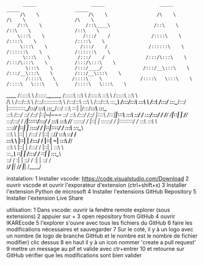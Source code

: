           _____                    _____                    _____                    _____                    _____          
         /\    \                  /\    \                  /\    \                  /\    \                  /\    \         
        /::\    \                /::\____\                /::\    \                /::\    \                /::\    \        
        \:::\    \              /:::/    /               /::::\    \              /::::\    \              /::::\    \       
         \:::\    \            /:::/    /               /::::::\    \            /::::::\    \            /::::::\    \      
          \:::\    \          /:::/    /               /:::/\:::\    \          /:::/\:::\    \          /:::/\:::\    \     
           \:::\    \        /:::/____/               /:::/__\:::\    \        /:::/__\:::\    \        /:::/__\:::\    \    
           /::::\    \      /::::\    \              /::::\   \:::\    \      /::::\   \:::\    \      /::::\   \:::\    \   
  ____    /::::::\    \    /::::::\____\________    /::::::\   \:::\    \    /::::::\   \:::\    \    /::::::\   \:::\    \  
 /\   \  /:::/\:::\    \  /:::/\:::::::::::\    \  /:::/\:::\   \:::\    \  /:::/\:::\   \:::\____\  /:::/\:::\   \:::\    \ 
/::\   \/:::/  \:::\____\/:::/  |:::::::::::\____\/:::/  \:::\   \:::\____\/:::/  \:::\   \:::|    |/:::/__\:::\   \:::\____\
\:::\  /:::/    \::/    /\::/   |::|~~~|~~~~~     \::/    \:::\  /:::/    /\::/   |::::\  /:::|____|\:::\   \:::\   \::/    /
 \:::\/:::/    / \/____/  \/____|::|   |           \/____/ \:::\/:::/    /  \/____|:::::\/:::/    /  \:::\   \:::\   \/____/ 
  \::::::/    /                 |::|   |                    \::::::/    /         |:::::::::/    /    \:::\   \:::\    \     
   \::::/____/                  |::|   |                     \::::/    /          |::|\::::/    /      \:::\   \:::\____\    
    \:::\    \                  |::|   |                     /:::/    /           |::| \::/____/        \:::\   \::/    /    
     \:::\    \                 |::|   |                    /:::/    /            |::|  ~|               \:::\   \/____/     
      \:::\    \                |::|   |                   /:::/    /             |::|   |                \:::\    \         
       \:::\____\               \::|   |                  /:::/    /              \::|   |                 \:::\____\        
        \::/    /                \:|   |                  \::/    /                \:|   |                  \::/    /        
         \/____/                  \|___|                   \/____/                  \|___|                   \/____/         
                                                                                                                
                                                                                                                             
instalation:
          1 Installer vscode: https://code.visualstudio.com/Download
          2 ouvrir vscode et ouvrir l'exporateur d'extension (ctrl+shift+x)
          3 Installer l'extension Python de microsoft
          4 Installer l'extensions GitHub Repository
          5 Installer l'extension Live Share

utilisation:
          1 Dans vscode: ouvrir la fenêtre remote explorer (sous extensions)
          2 appuier sur +
          3 open repository from GitHub
          4 ouvrir IKAREcode
          5 l'explorer s'ouvre avec tous les fichiers du GitHub
          6 faire les modifications nécessaires et sauvegarder
          7 Sur le coté, il y à un logo avec un nombre (le logo de branche GitHub et le nombre est le nombre de fichier modifier) clic dessus
          8 en haut il y à un icon nommer 'create a pull request'
          9 mettre un message au pif et valide avec ctr+entrer
          10 et retourne sur GitHub vérifier que les modifications sont bien valider
